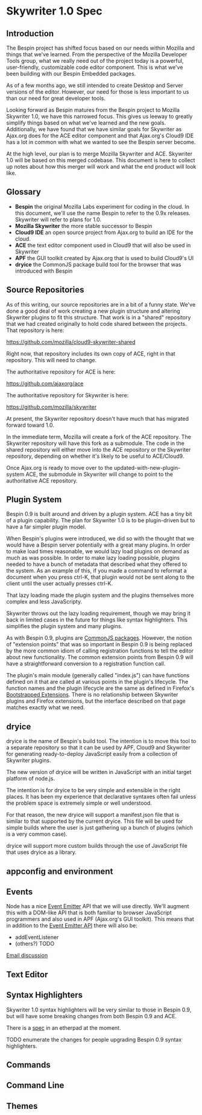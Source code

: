 # Skywriter 1.0 Spec #

## Introduction ##

The Bespin project has shifted focus based on our needs within Mozilla and 
things that we've learned. From the perspective of the Mozilla
Developer Tools group, what we really need out of the project today is a
powerful, user-friendly, customizable code editor component. This is 
what we've been building with our Bespin Embedded packages.

As of a few months ago, we still intended to create Desktop and Server
versions of the editor. However, our need for those is less important to
us than our need for great developer tools.

Looking forward as Bespin matures from the Bespin project to 
Mozilla Skywriter 1.0, we have this narrowed focus. This gives us leeway
to greatly simplify things based on what we've learned and the new goals.
Additionally, we have found that we have similar goals for Skywriter as
Ajax.org does for the ACE editor component and that Ajax.org's Cloud9
IDE has a lot in common with what we wanted to see the Bespin server become.

At the high level, our plan is to merge Mozilla Skywriter and ACE. Skywriter
1.0 will be based on this merged codebase. This document is here to collect
up notes about how this merger will work and what the end product will look
like.

## Glossary ##

* **Bespin** the original Mozilla Labs experiment for coding in the cloud. In this document, we'll use the name Bespin to refer to the 0.9x releases. Skywriter will refer to plans for 1.0.
* **Mozilla Skywriter** the more stable successor to Bespin
* **Cloud9 IDE** an open source project from Ajax.org to build an IDE for the cloud.
* **ACE** the text editor component used in Cloud9 that will also be used in Skywriter
* **APF** the GUI toolkit created by Ajax.org that is used to build Cloud9's UI
* **dryice** the CommonJS package build tool for the browser that was introduced with Bespin

## Source Repositories ##

As of this writing, our source repositories are in a bit of a funny state.
We've done a good deal of work creating a new plugin structure and altering
Skywriter plugins to fit this structure. That work is in a "shared"
repository that we had created originally to hold code shared between the 
projects. That repository is here:

https://github.com/mozilla/cloud9-skywriter-shared

Right now, that repository includes its own copy of ACE, right in that
repository. This will need to change.

The authoritative repository for ACE is here:

https://github.com/ajaxorg/ace

The authoritative repository for Skywriter is here:

https://github.com/mozilla/skywriter

At present, the Skywriter repository doesn't have much that has migrated
forward toward 1.0.

In the immediate term, Mozilla will create a fork of the ACE repository.
The Skywriter repository will have this fork as a submodule. The code
in the shared repository will either move into the ACE repository or the
Skywriter repository, depending on whether it's likely to be useful
to ACE/Cloud9.

Once Ajax.org is ready to move over to the updated-with-new-plugin-system ACE,
the submodule in Skywriter will change to point to the authoritative ACE
repository.

## Plugin System ##

Bespin 0.9 is built around and driven by a plugin system. ACE has a tiny bit
of a plugin capability. The plan for Skywriter 1.0 is to be plugin-driven but
to have a far simpler plugin model.

When Bespin's plugins were introduced, we did so with the thought that we 
would have a Bespin server potentially with a great many plugins. In order to
make load times reasonable, we would lazy load plugins on demand as much as
was possible. In order to make lazy loading possible, plugins needed to have
a bunch of metadata that described what they offered to the system. As an
example of this, if you made a command to reformat a document when you press
ctrl-K, that plugin would not be sent along to the client until the user
actually presses ctrl-K.

That lazy loading made the plugin system and the plugins themselves more
complex and less JavaScripty.

Skywriter throws out the lazy loading requirement, though we may bring it
back in limited cases in the future for things like syntax highlighters.
This simplifies the plugin system and many plugins.

As with Bespin 0.9, plugins are [CommonJS packages](http://wiki.commonjs.org/wiki/Packages/1.0).
However, the notion of "extension points" that was so important in Bespin 0.9
is being replaced by the more common idiom of calling registration functions
to tell the editor about new functionality. The common extension points from
Bespin 0.9 will have a straightforward conversion to a registration function
call.

The plugin's main module (generally called "index.js") can have functions
defined on it that are called at various points in the plugin's lifecycle.
The function names and the plugin lifecycle are the same as defined in
Firefox's [Bootstrapped Extensions](https://developer.mozilla.org/en/Extensions/Bootstrapped_extensions).
There is no relationship between Skywriter plugins and Firefox extensions, but
the interface described on that page matches exactly what we need.

## dryice ##

dryice is the name of Bespin's build tool. The intention is to move this tool
to a separate repository so that it can be used by APF, Cloud9 and Skywriter
for generating ready-to-deploy JavaScript easily from a collection of
Skywriter plugins.

The new version of dryice will be written in JavaScript with an initial target
platform of node.js.

The intention is for dryice to be very simple and extensible in the right places.
It has been my experience that declarative syntaxes often fail unless the
problem space is extremely simple or well understood.

For that reason, the new dryice will support a manifest.json file that is
similar to that supported by the current dryice. This file will be used
for simple builds where the user is just gathering up a bunch of plugins
(which is a very common case).

dryice will support more custom builds through the use of JavaScript
file that uses dryice as a library.

## appconfig and environment ##

## Events ##

Node has a nice [Event Emitter](https://github.com/ry/node/blob/master/lib/events.js)
API that we will use directly. We'll augment this with a DOM-like API that
is both familiar to browser JavaScript programmers and also used in APF
(Ajax.org's GUI toolkit). This means that in addition to the
[Event Emitter API](http://nodejs.org/api.html#eventemitter-13) there will also
be:

* addEventListener
* (others?) TODO

[Email discussion](http://groups.google.com/group/skywriter-core/browse_thread/thread/aa546535613c236)

## Text Editor ##

## Syntax Highlighters ##

Skywriter 1.0 syntax highlighters will be very similar to those in Bespin 0.9,
but will have some breaking changes from both Bespin 0.9 and ACE.

There is a [spec](http://etherpad.mozilla.com:9000/oSW4EWUuOX) in an etherpad
at the moment.

TODO enumerate the changes for people upgrading Bespin 0.9 syntax highlighters.

## Commands ##

## Command Line ##

## Themes ##
